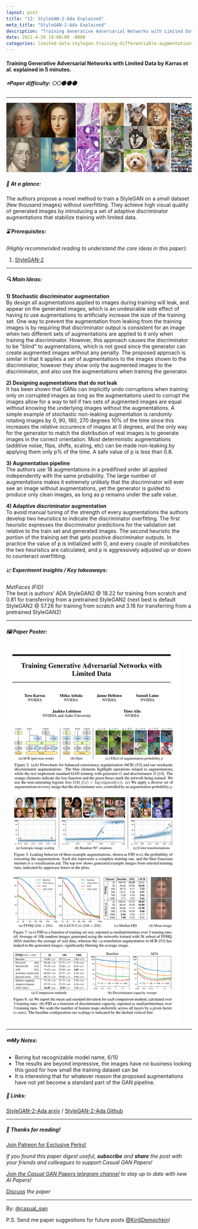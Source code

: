 ```yaml
---
layout: post
title: "12: StyleGAN-2-Ada Explained"
meta_title: "StyleGAN-2-Ada Explained"
description: "Training Generative Adversarial Networks with Limited Data by Karras et al. explained in 5 minutes."
date: 2021-4-19 19:00:00 -0000
categories: limited-data-stylegan-training-differentiable-augmentations
---
```


#### Training Generative Adversarial Networks with Limited Data by Karras et al. explained in 5 minutes.

##### ⭐️Paper difficulty: 🌕🌕🌑🌑🌑

***

![StyleGAN-2-Ada Samples](/assets/images/stylegan2ada_teaser.png "StyleGAN-2-Ada Samples")

##### 🎯 At a glance:

The authors propose а novel method to train a StyleGAN on a small dataset (few thousand images) without overfitting. They achieve high visual quality of generated images by introducing a set of adaptive discriminator augmentations that stabilize training with limited data.

##### ⌛️ Prerequisites:

*(Highly recommended reading to understand the core ideas in this paper):*  
1) [StyleGAN-2](https://arxiv.org/abs/1706.03762)

***

##### 🔍 Main Ideas:

**1) Stochastic discriminator augmentation**  
By design all augmentations applied to images during training will leak, and appear on the generated images, which is an undesirable side effect of having to use augmentations to artificially increase the size of the training set. One way to prevent the augmentation from leaking from the training images is by requiring that discriminator output is consistent for an image when two different sets of augmentations are applied to it only when training the discriminator. However, this approach causes the discriminator to be "blind" to augmentations, which is not good since the generator can create augmented images without any penalty. The proposed approach is similar in that it applies a set of augmentations to the images shown to the discriminator, however they show only the augmented images to the discriminator, and also use the augmentations when training the generator.

**2) Designing augmentations that do not leak**  
It has been shown that GANs can implicitly undo corruptions when training only on corrupted images as long as the augmentations used to corrupt the images allow for a way to tell if two sets of augmented images are equal without knowing the underlying images without the augmentations. A simple example of stochastic non-leaking augmentation is randomly rotating images by 0, 90, 180, 270 degrees 10% of the time since this increases the relative occurence of images at 0 degrees, and the only way for the generator to match the distribution of real images is to generate images in the correct orientation. Most deterministic augmentations (additive noise, flips, shifts, scaling, etc) can be made non-leaking by applying them only p% of the time. A safe value of  p is less than 0.8.

**3) Augmentation pipeline**  
The authors use 18 augmentations in a predifined order all applied independently with the same probability. The large number of augmentations makes it extremely unlikely that the discriminator will ever see an image without augmentations, yet the generator is guided to produce only clean images, as long as p remains under the safe value.

**4) Adaptive discriminator augmentation**  
To avoid manual tuning of the strength of every augmentations the authors develop two heuristics to indicate the discriminator overfitting. The first heuristic expresses the discriminator predictions for the validation set relative to the train set and generated images. The second heuristic the portion of the training set that gets positive discriminator outputs. In practice the value of p is initialized with 0, and every couple of minibatches the two heuristics are calculated, and p is aggressively adjusted up or down to counteract overfitting.

##### 📈 Experiment insights / Key takeaways:

_MetFaces (FID)_  
The best is authors' ADA StyleGAN2 @ 18.22 for training from scratch and 0.81 for transferring from a pretrained StyleGAN2 (next best is default StyleGAN2 @ 57.26 for training from scratch and 3.16 for transferring from a pretrained StyleGAN2)

***

##### 🖼️ Paper Poster:

![StyleGAN-2-Ada Paper Poster](/assets/images/stylegan2ada.png "StyleGAN-2-Ada Paper Poster")

***

##### ✏️My Notes:

- Boring but recognizable model name, 6/10
- The results are beyond impressive, the images have no business looking this good for how small the training dataset can be
- It is interesting that for whatever reason the proposed augmentations have not yet become a standard part of the GAN pipeline.

##### 🔗 Links:
[StyleGAN-2-Ada arxiv](https://arxiv.org/abs/2006.06676) / [StyleGAN-2-Ada Github](https://github.com/NVlabs/stylegan2-ada)

***

##### 👋 Thanks for reading!

<a href="https://www.patreon.com/bePatron?u=53448948" data-patreon-widget-type="become-patron-button">Join Patreon for Exclusive Perks!</a><script async src="https://c6.patreon.com/becomePatronButton.bundle.js"></script>

*If you found this paper digest useful, **subscribe** and **share** the post with your friends and colleagues to support Casual GAN Papers!*

*[Join the Casual GAN Papers telegram channel](https://t.me/joinchat/KeutnzlvetRkZGZi) to stay up to date with new AI Papers!*

*[Discuss](https://t.me/casual_gans_chat) the paper*

***

By: [@casual_gan](https://t.me/joinchat/KeutnzlvetRkZGZi)

P.S. Send me paper suggestions for future posts
[@KirillDemochkin](mailto:kdemochkin@gmail.com)!
